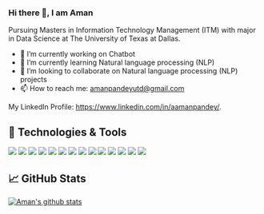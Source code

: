 ### Hi there 👋, I am Aman

Pursuing Masters in Information Technology Management (ITM) with major in Data Science at The University of Texas at Dallas.

- 🔭 I’m currently working on Chatbot
- 🌱 I’m currently learning Natural language processing (NLP)
- 👯 I’m looking to collaborate on Natural language processing (NLP) projects
- 📫 How to reach me: amanpandeyutd@gmail.com

<!-- Actual text -->

My LinkedIn Profile: https://www.linkedin.com/in/aamanpandey/.

<!-- Icons -->



## 🔧 Technologies & Tools
![](https://img.shields.io/badge/OS-Linux-informational?style=flat&logo=linux&logoColor=white&color=2bbc8a)
![](https://img.shields.io/badge/OS-Windows-informational?style=flat&logo=linux&logoColor=white&color=2bbc8a)
![](https://img.shields.io/badge/Code-Python-informational?style=flat&logo=python&logoColor=white&color=2bbc8a)
![](https://img.shields.io/badge/Code-JavaScript-informational?style=flat&logo=javascript&logoColor=white&color=2bbc8a)
![](https://img.shields.io/badge/Code-JAVA-informational?style=flat&logo=go&logoColor=white&color=2bbc8a)
![](https://img.shields.io/badge/Code-C++-informational?style=flat&logo=cmake&logoColor=white&color=2bbc8a)
![](https://img.shields.io/badge/Database-MySQL-informational?style=flat&logo=vue.js&logoColor=white&color=2bbc8a)
![](https://img.shields.io/badge/Database-SQL-informational?style=flat&logo=gnu-bash&logoColor=white&color=2bbc8a)
![](https://img.shields.io/badge/Database-PostgreSQL-informational?style=flat&logo=postgresql&logoColor=white&color=2bbc8a)
![](https://img.shields.io/badge/Database-MongoDB-informational?style=flat&logo=docker&logoColor=white&color=2bbc8a)
![](https://img.shields.io/badge/Tools-jSonar-informational?style=flat&logo=kubernetes&logoColor=white&color=2bbc8a)
![](https://img.shields.io/badge/data_Visualization-Tableau-informational?style=flat&logo=kubernetes&logoColor=white&color=2bbc8a)
![](https://img.shields.io/badge/data_Visualization-PowerBI-informational?style=flat&logo=kubernetes&logoColor=white&color=2bbc8a)
![](https://img.shields.io/badge/Analysis_Tool-SAS-informational?style=flat&logo=intellij-idea&logoColor=white&color=2bbc8a)


## &#x1f4c8; GitHub Stats
[![Aman's github stats](https://github-readme-stats.vercel.app/api?username=aamanpandey)](https://github.com/aamanpandey/github-readme-stats&show_icons=true)


